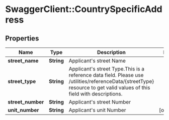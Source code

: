 # SwaggerClient::CountrySpecificAddress

## Properties
Name | Type | Description | Notes
------------ | ------------- | ------------- | -------------
**street_name** | **String** | Applicant&#x27;s street Name | 
**street_type** | **String** | Applicant&#x27;s street Type.This is a reference data field. Please use /utilities/referenceData/{streetType} resource to get valid values of this field with descriptions. | 
**street_number** | **String** | Applicant&#x27;s street Number | 
**unit_number** | **String** | Applicant&#x27;s unit Number | [optional] 


